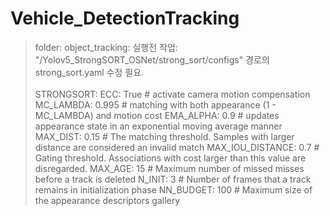 # Vehicle_DetectionTracking

> folder: object_tracking: 실행전 작업: "/Yolov5_StrongSORT_OSNet/strong_sort/configs" 경로의 strong_sort.yaml 수정 필요.
<br/></br>
STRONGSORT:
  ECC: True              # activate camera motion compensation
  MC_LAMBDA: 0.995       # matching with both appearance (1 - MC_LAMBDA) and motion cost
  EMA_ALPHA: 0.9         # updates  appearance  state in  an exponential moving average manner
  MAX_DIST: 0.15          # The matching threshold. Samples with larger distance are considered an invalid match
  MAX_IOU_DISTANCE: 0.7  # Gating threshold. Associations with cost larger than this value are disregarded.
  MAX_AGE: 15            # Maximum number of missed misses before a track is deleted
  N_INIT: 3              # Number of frames that a track remains in initialization phase
  NN_BUDGET: 100         # Maximum size of the appearance descriptors gallery
